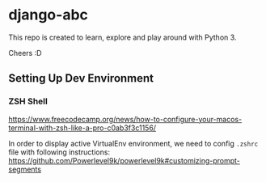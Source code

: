 # django-abc

This repo is created to learn, explore and play around with Python 3.

Cheers :D

## Setting Up Dev Environment

### ZSH Shell
https://www.freecodecamp.org/news/how-to-configure-your-macos-terminal-with-zsh-like-a-pro-c0ab3f3c1156/

In order to display active VirtualEnv environment, we need to config `.zshrc` file with following instructions:
https://github.com/Powerlevel9k/powerlevel9k#customizing-prompt-segments
